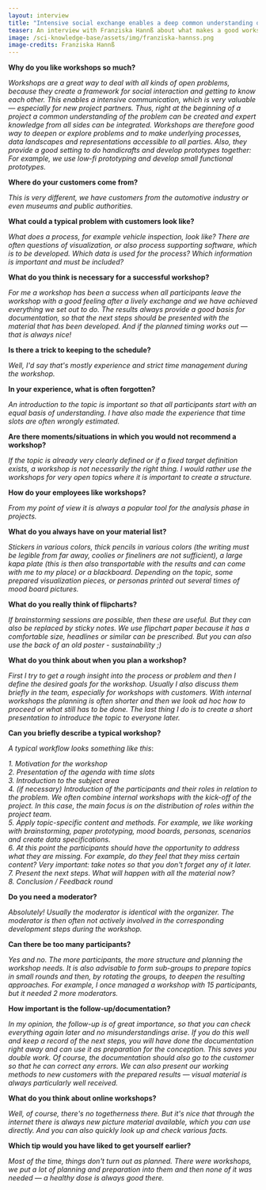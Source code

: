 ```yaml
---
layout: interview
title: "Intensive social exchange enables a deep common understanding of the facts."
teaser: An interview with Franziska Hannß about what makes a good workshop and what experiences she has made over the years in workshops with her team and customers. Franziska, who holds a degree in media informatics, is authorized signatory for creation at the <a href="https://visualistik.de/">Gesellschaft für Technische Visualistik</a> (GTV) in Dresden and research assistant professor for media design. 
image: /sci-knowledge-base/assets/img/franziska-hannss.png
image-credits: Franziska Hannß
---
```


**Why do you like workshops so much?**

*Workshops are a great way to deal with all kinds of open problems, because they create a framework for social interaction and getting to know each other. This enables a intensive communication, which is very valuable — especially for new project partners. Thus, right at the beginning of a project a common understanding of the problem can be created and expert knowledge from all sides can be integrated. Workshops are therefore good way to deepen or explore problems and to make underlying processes, data landscapes and representations accessible to all parties. Also, they provide a good setting to do handicrafts and develop prototypes together: For example, we use low-fi prototyping and develop small functional prototypes.* 

**Where do your customers come from?**

*This is very different, we have customers from the automotive industry or even museums and public authorities.*

**What could a typical problem with customers look like?**

*What does a process, for example vehicle inspection, look like? There are often questions of visualization, or also process supporting software, which is to be developed. Which data is used for the process? Which information is important and must be included?*

**What do you think is necessary for a successful workshop?**

*For me a workshop has been a success when all participants leave the workshop with a good feeling after a lively exchange and we have achieved everything we set out to do. The results always provide a good basis for documentation, so that the next steps should be presented with the material that has been developed. And if the planned timing works out — that is always nice!* 

**Is there a trick to keeping to the schedule?**

*Well, I'd say that's mostly experience and strict time management during the workshop.*

**In your experience, what is often forgotten?**

*An introduction to the topic is important so that all participants start with an equal basis of understanding. I have also made the experience that time slots are often wrongly estimated.* 

**Are there moments/situations in which you would not recommend a workshop?**

*If the topic is already very clearly defined or if a fixed target definition exists, a workshop is not necessarily the right thing. I would rather use the workshops for very open topics where it is important to create a structure.* 

**How do your employees like workshops?**

*From my point of view it is always a popular tool for the analysis phase in projects.* 

**What do you always have on your material list?**

*Stickers in various colors, thick pencils in various colors (the writing must be legible from far away, coolies or fineliners are not sufficient), a large kapa plate (this is then also transportable with the results and can come with me to my place) or a blackboard. Depending on the topic, some prepared visualization pieces, or personas printed out several times of mood board pictures.* 

**What do you really think of flipcharts?**

*If brainstorming sessions are possible, then these are useful. But they can also be replaced by sticky notes. We use flipchart paper because it has a comfortable size, headlines or similar can be prescribed. But you can also use the back of an old poster - sustainability ;)* 

**What do you think about when you plan a workshop?**

*First I try to get a rough insight into the process or problem and then I define the desired goals for the workshop. Usually I also discuss them briefly in the team, especially for workshops with customers. With internal workshops the planning is often shorter and then we look ad hoc how to proceed or what still has to be done. The last thing I do is to create a short presentation to introduce the topic to everyone later.* 

**Can you briefly describe a typical workshop?**

*A typical workflow looks something like this*:    

*1. Motivation for the workshop*  
*2. Presentation of the agenda with time slots*  
*3. Introduction to the subject area*  
*4. (if necessary) Introduction of the participants and their roles in relation to the problem. We often combine internal workshops with the kick-off of the project. In this case, the main focus is on the distribution of roles within the project team.*  
*5. Apply topic-specific content and methods. For example, we like working with brainstorming, paper prototyping, mood boards, personas, scenarios and create data specifications.*  
*6. At this point the participants should have the opportunity to address what they are missing. For example, do they feel that they miss certain content? Very important: take notes so that you don't forget any of it later.*  
*7. Present the next steps. What will happen with all the material now?*  
*8. Conclusion / Feedback round*   

**Do you need a moderator?**

*Absolutely!  Usually the moderator is identical with the organizer. The moderator is then often not actively involved in the corresponding development steps during the workshop.* 

**Can there be too many participants?**

*Yes and no. The more participants, the more structure and planning the workshop needs. It is also advisable to form sub-groups to prepare topics in small rounds and then, by rotating the groups, to deepen the resulting approaches. For example, I once managed a workshop with 15 participants, but it needed 2 more moderators.* 

**How important is the follow-up/documentation?**

*In my opinion, the follow-up is of great importance, so that you can check everything again later and no misunderstandings arise. If you do this well and keep a record of the next steps, you will have done the documentation right away and can use it as preparation for the conception. This saves you double work. Of course, the documentation should also go to the customer so that he can correct any errors. We can also present our working methods to new customers with the prepared results — visual material is always particularly well received.* 

**What do you think about online workshops?**

*Well, of course, there's no togetherness there. But it's nice that through the internet there is always new picture material available, which you can use directly. And you can also quickly look up and check various facts.* 

**Which tip would you have liked to get yourself earlier?**

*Most of the time, things don't turn out as planned. There were workshops, we put a lot of planning and preparation into them and then none of it was needed — a healthy dose is always good there.* 

